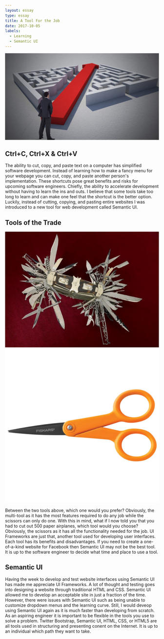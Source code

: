 ```yaml
---
layout: essay
type: essay
title: A Tool For the Job
date: 2017-10-05
labels:
  - Learning
  - Semantic UI
---
```


<img class="ui fluid image" src="../images/shortcut.jpg">

## Ctrl+C, Ctrl+X & Ctrl+V

The ability to cut, copy, and paste text on a computer has simplified software development. Instead of learning how to make a fancy menu for your webpage you can cut, copy, and paste another person's implementation. These shortcuts pose great benefits and risks for upcoming software engineers. Chiefly, the ability to accelerate development without having to learn the ins and outs. I believe that some tools take too long to learn and can make one feel that the shortcut is the better option. Luckily, instead of cutting, copying, and pasting entire websites I was introduced to a new tool for web development called Semantic UI.

## Tools of the Trade

<div class="ui centered medium images">
 <img src="../images/multitool.jpg">
 <img src="../images/scissors.jpg">
</div>

Between the two tools above, which one would you prefer? Obviously, the multi-tool as it has the most features required to do any job while the scissors can only do one. With this in mind, what if I now told you that you had to cut out 500 paper airplanes, which tool would you choose? Obviously, the scissors as it has all the functionality needed for the job. UI Frameworks are just that, another tool used for developing user interfaces. Each tool has its benefits and disadvantages. If you need to create a one-of-a-kind website for Facebook then Semantic UI may not be the best tool. It is up to the software engineer to decide what time and place to use a tool.

## Semantic UI

Having the week to develop and test website interfaces using Semantic UI has made me appreciate UI Frameworks. A lot of thought and testing goes into designing a website through traditional HTML and CSS. Semantic UI allowed me to develop an acceptable site in just a fraction of the time. However, there were issues with Semantic UI such as being unable to customize dropdown menus and the learning curve. Still, I would deveop using Semantic UI again as it is much faster than developing from scratch. As an aspiring engineer it is important to be flexible in the tools you use to solve a problem. Twitter Bootstrap, Semantic UI, HTML, CSS, or HTML5 are all tools used in structuring and presenting conent on the Internet. It is up to an individual which path they want to take.

